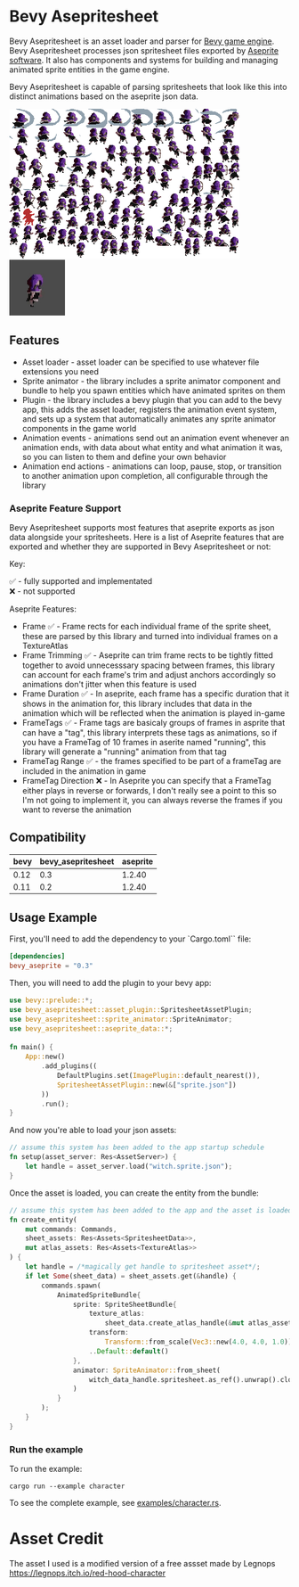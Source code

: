 # Bevy Asepritesheet

Bevy Asepritesheet is an asset loader and parser for 
[Bevy game engine](https://bevyengine.org/). Bevy Asepritesheet processes json 
spritesheet files exported by [Aseprite software](https://www.aseprite.org/).
It also has components and systems for building and managing animated sprite 
entities in the game engine.

Bevy Asepritesheet is capable of parsing spritesheets that look like this into 
distinct animations based on the aseprite json data.

![Spritesheet](/assets/witch.png) ![Animation](/media/example.gif)

## Features

* Asset loader - asset loader can be specified to use whatever file extensions
you need  
* Sprite animator - the library includes a sprite animator component and 
bundle to help you spawn entities which have animated sprites on them  
* Plugin - the library includes a bevy plugin that you can add to the bevy 
app, this adds the asset loader, registers the animation event system, and sets 
up a system that automatically animates any sprite animator components in the 
game world  
* Animation events - animations send out an animation event whenever an 
animation ends, with data about what entity and what animation it was, so you
can listen to them and define your own behavior  
* Animation end actions - animations can loop, pause, stop, or transition to 
another animation upon completion, all configurable through the library

### Aseprite Feature Support

Bevy Asepritesheet supports most features that aseprite exports as json data 
alongside your spritesheets. Here is a list of Aseprite features that are 
exported and whether they are supported in Bevy Asepritesheet or not:

Key:  

✅ - fully supported and implementated  
❌ - not supported  

Aseprite Features:  
* Frame ✅ - Frame rects for each individual frame of the sprite sheet, these 
	are parsed by this library and turned into individual frames on a 
	TextureAtlas  
* Frame Trimming ✅ - Aseprite can trim frame rects to be tightly fitted 
	together to avoid unnecesssary spacing between frames, this library can 
	account for each frame's trim and adjust anchors accordingly so animations 
	don't jitter when this feature is used  
* Frame Duration ✅ - In aseprite, each frame has a specific duration that it
	shows in the animation for, this library includes that data in the animation 
	which will be reflected when the animation is played in-game  
* FrameTags ✅ - Frame tags are basicaly groups of frames in asprite that can 
	have a "tag", this library interprets these tags as animations, so if you 
	have a FrameTag of 10 frames in aserite named "running", this library will
	generate a "running" animation from that tag  
* FrameTag Range ✅ - the frames specified to be part of a frameTag are 
	included in the animation in game
* FrameTag Direction ❌ - In Aseprite you can specify that a FrameTag either 
	plays in reverse or forwards, I don't really see a point to this so I'm not
	going to implement it, you can always reverse the frames if you want to 
	reverse the animation  

## Compatibility

| bevy | bevy_asepritesheet | aseprite |
| ---- | ---- | ---- |
| 0.12 | 0.3 | 1.2.40 |
| 0.11 | 0.2 | 1.2.40 |

## Usage Example

First, you'll need to add the dependency to your `Cargo.toml`` file:  
```toml
[dependencies]
bevy_aseprite = "0.3"
```

Then, you will need to add the plugin to your bevy app:  
```rs
use bevy::prelude::*;
use bevy_asepritesheet::asset_plugin::SpritesheetAssetPlugin;
use bevy_asepritesheet::sprite_animator::SpriteAnimator;
use bevy_asepritesheet::aseprite_data::*;

fn main() {
	App::new()
        .add_plugins((
            DefaultPlugins.set(ImagePlugin::default_nearest()),
            SpritesheetAssetPlugin::new(&["sprite.json"])
        ))
    	.run();
}
```

And now you're able to load your json assets:  
```rs
// assume this system has been added to the app startup schedule
fn setup(asset_server: Res<AssetServer>) {
	let handle = asset_server.load("witch.sprite.json");
}
```

Once the asset is loaded, you can create the entity from the bundle:
```rs
// assume this system has been added to the app and the asset is loaded
fn create_entity(
	mut commands: Commands, 
	sheet_assets: Res<Assets<SpritesheetData>>,
	mut atlas_assets: Res<Assets<TextureAtlas>>
) {
	let handle = /*magically get handle to spritesheet asset*/;
	if let Some(sheet_data) = sheet_assets.get(&handle) {
		commands.spawn(
            AnimatedSpriteBundle{
                sprite: SpriteSheetBundle{
                    texture_atlas: 
						sheet_data.create_atlas_handle(&mut atlas_assets),
                    transform: 
						Transform::from_scale(Vec3::new(4.0, 4.0, 1.0)),
                    ..Default::default()
                },
                animator: SpriteAnimator::from_sheet(
                    witch_data_handle.spritesheet.as_ref().unwrap().clone()
                )
            }
        );
	}
}
```

### Run the example

To run the example:
```
cargo run --example character
```

To see the complete example, see [examples/character.rs](examples/character.rs).

# Asset Credit

The asset I used is a modified version of a free assset made by Legnops  
https://legnops.itch.io/red-hood-character